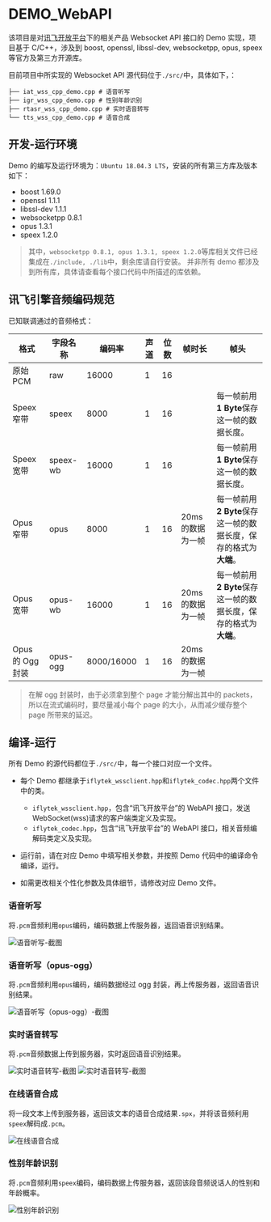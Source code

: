 # DEMO_WebAPI

该项目是对[讯飞开放平台](https://www.xfyun.cn/doc/)下的相关产品 Websocket API 接口的 Demo 实现，项目基于 C/C++，涉及到 boost, openssl, libssl-dev, websocketpp, opus, speex 等官方及第三方开源库。

目前项目中所实现的 Websocket API 源代码位于`./src/`中，具体如下，：

```shell
├── iat_wss_cpp_demo.cpp # 语音听写
├── igr_wss_cpp_demo.cpp # 性别年龄识别
├── rtasr_wss_cpp_demo.cpp # 实时语音转写
└── tts_wss_cpp_demo.cpp # 语音合成
```

## 开发-运行环境

Demo 的编写及运行环境为：`Ubuntu 18.04.3 LTS`，安装的所有第三方库及版本如下：

- boost 1.69.0
- openssl 1.1.1
- libssl-dev 1.1.1
- websocketpp 0.8.1
- opus 1.3.1
- speex 1.2.0

> 其中，`websocketpp 0.8.1, opus 1.3.1, speex 1.2.0`等库相关文件已经集成在`./include, ./lib`中，剩余库请自行安装。
> 并非所有 demo 都涉及到所有库，具体请查看每个接口代码中所描述的库依赖。

## 讯飞引擎音频编码规范

已知联调通过的音频格式：

| 格式             | 字段名称 | 编码率     | 声道 | 位数 | 帧时长            | 帧头                                                             |
| ---------------- | -------- | ---------- | ---- | ---- | ----------------- | ---------------------------------------------------------------- |
| 原始 PCM         | raw      | 16000      | 1    | 16   |                   |                                                                  |
| Speex 窄带       | speex    | 8000       | 1    | 16   |                   | 每一帧前用**1 Byte**保存这一帧的数据长度。                       |
| Speex 宽带       | speex-wb | 16000      | 1    | 16   |                   | 每一帧前用**1 Byte**保存这一帧的数据长度。                       |
| Opus 窄带        | opus     | 8000       | 1    | 16   | 20ms 的数据为一帧 | 每一帧前用**2 Byte**保存这一帧的数据长度，保存的格式为**大端**。 |
| Opus 宽带        | opus-wb  | 16000      | 1    | 16   | 20ms 的数据为一帧 | 每一帧前用**2 Byte**保存这一帧的数据长度，保存的格式为**大端**。 |
| Opus 的 Ogg 封装 | opus-ogg | 8000/16000 | 1    | 16   | 20ms 的数据为一帧 |                                                                  |

> 在解 ogg 封装时，由于必须拿到整个 page 才能分解出其中的 packets，所以在流式编码时，要尽量减小每个 page 的大小，从而减少缓存整个 page 所带来的延迟。

## 编译-运行

所有 Demo 的源代码都位于`./src/`中，每一个接口对应一个文件。

- 每个 Demo 都继承于`iflytek_wssclient.hpp`和`iflytek_codec.hpp`两个文件中的类。

  - `iflytek_wssclient.hpp`，包含“讯飞开放平台”的 WebAPI 接口，发送 WebSocket(wss)请求的客户端类定义及实现。
  - `iflytek_codec.hpp`，包含“讯飞开放平台”的 WebAPI 接口，相关音频编解码类定义及实现。

- 运行前，请在对应 Demo 中填写相关参数，并按照 Demo 代码中的编译命令编译，运行。
- 如需更改相关个性化参数及具体细节，请修改对应 Demo 文件。

### 语音听写

将`.pcm`音频利用`opus`编码，编码数据上传服务器，返回语音识别结果。

![语音听写-截图](bin/image/iat.png)

### 语音听写（opus-ogg）

将`.pcm`音频利用`opus`编码，编码数据经过 ogg 封装，再上传服务器，返回语音识别结果。

![语音听写（opus-ogg）-截图](bin/image/iat_ogg.png)

### 实时语音转写

将`.pcm`音频数据上传到服务器，实时返回语音识别结果。

![实时语音转写-截图](bin/image/rtasr1.png)
![实时语音转写-截图](bin/image/rtasr2.png)

### 在线语音合成

将一段文本上传到服务器，返回该文本的语音合成结果`.spx`，并将该音频利用`speex`解码成`.pcm`。

![在线语音合成](bin/image/tts.png)

### 性别年龄识别

将`.pcm`音频利用`speex`编码，编码数据上传服务器，返回该段音频说话人的性别和年龄概率。

![性别年龄识别](bin/image/igr.png)
